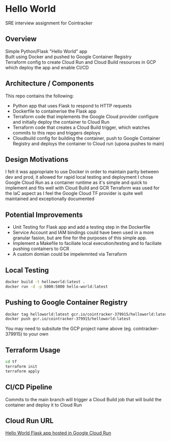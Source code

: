 # Hello World 

SRE interview assignment for Cointracker

## Overview

Simple Python/Flask "Hello World" app <br />
Built using Docker and pushed to Google Container Registry<br />
Terraform config to create Cloud Run and Cloud Build resources in GCP which deploy the app and enable CI/CD<br />


## Architecture / Components 

This repo contains the following:

* Python app that uses Flask to respond to HTTP requests 
* Dockerfile to containerise the Flask app
* Terraform code that implements the Google Cloud provider configure and initially deploy the container to Cloud Run 
* Terraform code that creates a Cloud Build trigger, which watches commits to this repo and triggers deploys 
* Cloudbuild config for building the container, push to Google Container Registry and deploys the container to Cloud run (upona pushes to main)


## Design Motivations

I felt it was appropriate to use Docker in order to maintain parity between dev and prod, it allowed for rapid local testing and deployment
I chose Google Cloud Run as a container runtime as it's simple and quick to implement and fits well with Cloud Build and GCR
Terraform was used for the IaC aspect as I feel the Google Cloud TF provider is quite well maintained and exceptionally documented

## Potential Improvements
 
* Unit Testing for Flask app and add a testing step in the Dockerfile 
* Service Account and IAM bindings could have been used in a more granular fasion, but are fine for the purposes of this simple app.
* Implement a Makefile to faciliate local execution/testing and to faciliate pushing containers to GCR
* A custom domian could be impelemnted via Terraform


## Local Testing

```bash
docker build -t helloworld:latest . 
docker run -d -p 5000:5000 hello-world:latest
```

## Pushing to Google Container Registry

```bash
docker tag helloworld:latest gcr.io/cointracker-379915/helloworld:latest
docker push gcr.io/cointracker-379915/helloworld:latest
```

You may need to subsitute the GCP project name above (eg. cointracker-379915) to your own

## Terraform Usage

```bash
cd tf
terraform init
terraform apply
```


## CI/CD Pipeline

Commits to the main branch will trigger a Cloud Build job that will build the container and deploy it to Cloud Run


## Cloud Run URL
[Hello World Flask app hosted in Google Cloud Run](https://helloworld-h6kixuyrhq-uc.a.run.app)
